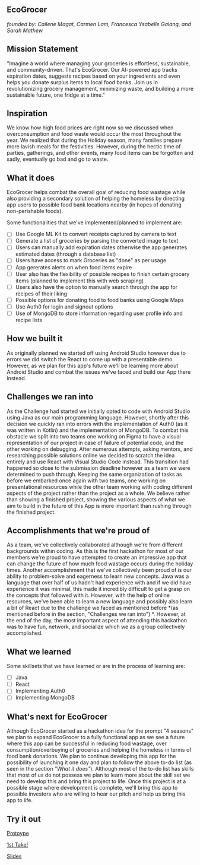 EcoGrocer
---
*founded by: Cailene Magat, Carmen Lam, Francesca Ysabelle Galang, and Sarah Mathew*

## Mission Statement
"Imagine a world where managing your groceries is effortless, sustainable, and community-driven. That's EcoGrocer. Our AI-powered app tracks expiration dates, suggests recipes based on your ingredients and even helps you donate surplus items to local food banks. Join us in revolutionizing grocery management, minimizing waste, and building a more sustainable future, one fridge at a time."

## Inspiration
We know how high food prices are right now so we discussed when overconsumption and food waste would occur the most throughout the year. We realized that during the Holiday season, many families prepare more lavish meals for the festivities. However, during the hectic time of parties, gatherings, and other events,  many food items can be forgotten and sadly, eventually go bad and go to waste.

## What it does
EcoGrocer helps combat the overall goal of reducing food wastage while also providing a secondary solution of helping the homeless by directing app users to possible food bank locations nearby (in hopes of donating non-perishable foods). 

Some functionalities that we've implemented/planned to implement are:
- [ ] Use Google ML Kit to convert receipts captured by camera to text
- [ ] Generate a list of groceries by parsing the converted image to text
- [ ] Users can manually add expiration dates otherwise the app generates estimated dates (through a database list)
- [ ] Users have access to mark Groceries as "done" as per usage
- [ ] App gererates alerts on when food items expire
- [ ] User also has the flexibility of possible recipes to finish certain grocery items (planned to implement this with web scraping) 
- [ ] Users also have the option to manually search through the app for recipes of their liking
- [ ] Possible options for donating food to food banks using Google Maps
- [ ] Use Auth0 for login and signout options
- [ ] Use of MongoDB to store information regarding user profile info and recipe lists

## How we built it
As originally planned we started off using Android Studio however due to errors we did switch the React to come up with a presentable demo. However, as we plan for this app's future we'll be learning more about Android Studio and combat the issues we've faced and build our App there instead. 

## Challenges we ran into
As the Challenge had started we initially opted to code with Android Studio using Java as our main programming language. However, shortly after this decision we quickly ran into errors with the implementation of Auth0 (as it was written in Kotlin) and the implementation of MongoDB. To combat this obstacle we split into two teams one working on Figma to have a visual representation of our project in case of failure of potential code, and the other working on debugging. After numerous attempts, asking mentors, and researching possible solutions online we decided to scratch the idea entirely and use React with Visual Studio Code instead. This transition had happened so close to the submission deadline however as a team we were determined to push through. Keeping the same organization of tasks as before we embarked once again with two teams, one working on presentational resources while the other team working with coding different aspects of the project rather than the project as a whole. We believe rather than showing a finished project, showing the various aspects of what we aim to build in the future of this App is more important than rushing through the finished project. 

## Accomplishments that we're proud of
As a team, we've collectively collaborated although we're from different backgrounds within coding. As this is the first hackathon for most of our members we're proud to have attempted to create an impressive app that can change the future of how much food wastage occurs during the holiday times. Another accomplishment that we've collectively been proud of is our ability to problem-solve and eagerness to learn new concepts. Java was a language that over half of us hadn't had experience with and if we did have experience it was minimal, this made it incredibly difficult to get a grasp on the concepts that followed with it. However, with the help of online resources, we've been able to learn a new language and possibly also learn a bit of React due to the challenge we faced as mentioned before *(as mentioned before in the section, "Challenges we ran into") *. However, at the end of the day, the most important aspect of attending this hackathon was to have fun, network, and socialize which we as a group collectively accomplished. 

## What we learned
Some skillsets that we have learned or are in the process of learning are:
- [ ] Java
- [ ] React
- [ ] Implementing Auth0 
- [ ] Implementing MongoDB

## What's next for EcoGrocer
Although EcoGrocer started as a hackathon idea for the prompt "4 seasons" we plan to expand EcoGrocer to a fully functional app as we see a future where this app can be successful in reducing food wastage, over consumption/overbuying of groceries and helping the homeless in terms of food bank donations. We plan to continue developing this app for the possibility of launching it one day and plan to follow the above to-do list (as seen in the section *"What it does"*). Although most of the to-do list has skills that most of us do not possess we plan to learn more about the skill set we need to develop this and bring this project to life. 
Once this project is at a possible stage where development is complete, we'll bring this app to possible investors who are willing to hear our pitch and help us bring this app to life. 

## Try it out
[Protoype](https://www.figma.com/proto/mO7io1dZh9R5XXLbx7xAOW/Byte-me?type=design&node-id=58-4937&t=QRtxC173aEAx2Atn-1&scaling=scale-down&page-id=0%3A1&starting-point-node-id=58%3A4937&show-proto-sidebar=1&mode=design)

[1st Take!](https://github.com/NightingaleX03/ByteMe)

[Slides](Byte_Me.pdf)

